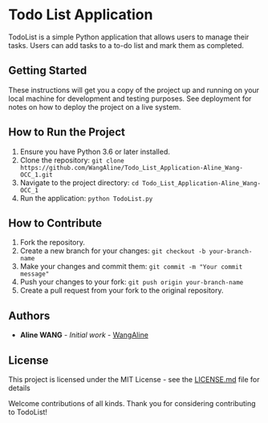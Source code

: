 # Todo List Application

TodoList is a simple Python application that allows users to manage their tasks. Users can add tasks to a to-do list and mark them as completed.

## Getting Started

These instructions will get you a copy of the project up and running on your local machine for development and testing purposes. See deployment for notes on how to deploy the project on a live system.

## How to Run the Project
1. Ensure you have Python 3.6 or later installed.
2. Clone the repository: `git clone https://github.com/WangAline/Todo_List_Application-Aline_Wang-OCC_1.git`
3. Navigate to the project directory: `cd Todo_List_Application-Aline_Wang-OCC_1`
4. Run the application: `python TodoList.py`

## How to Contribute
1. Fork the repository.
2. Create a new branch for your changes: `git checkout -b your-branch-name`
3. Make your changes and commit them: `git commit -m "Your commit message"`
4. Push your changes to your fork: `git push origin your-branch-name`
5. Create a pull request from your fork to the original repository.

## Authors

* **Aline WANG** - *Initial work* - [WangAline](https://github.com/WangAline)


## License

This project is licensed under the MIT License - see the [LICENSE.md](LICENSE.md) file for details

Welcome contributions of all kinds. Thank you for considering contributing to TodoList!

